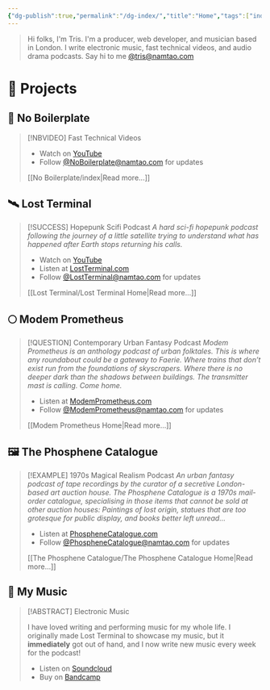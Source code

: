 ```yaml
---
{"dg-publish":true,"permalink":"/dg-index/","title":"Home","tags":["index","gardenEntry"],"noteIcon":"","created":"2025-03-14T11:21","updated":"2025-05-15T12:58"}
---
```


> Hi folks, I'm Tris. I'm a producer, web developer, and musician based in London. I write electronic music, fast technical videos, and audio drama podcasts. Say hi to me [@tris@namtao.com](https://namtao.com/@tris)

# 📔 Projects

## 📼 No Boilerplate
> [!NBVIDEO] Fast Technical Videos
>
> - Watch on [YouTube](https://www.youtube.com/c/NoBoilerplate)
> - Follow [@NoBoilerplate@namtao.com](https://namtao.com/@noboilerplate) for updates
>
> [[No Boilerplate/index\|Read more...]]
>

## 🛰️ Lost Terminal
> [!SUCCESS] Hopepunk Scifi Podcast
> _A hard sci-fi hopepunk podcast following the journey of a little satellite trying to understand what has happened after Earth stops returning his calls._
>
> - Watch on [YouTube](https://www.youtube.com/watch?v=p3bDE9kszMc&list=PL95NP4bDITAln7fq-cCqzOFE15UvVthuL&index=2&t=0s)
> - Listen at [LostTerminal.com](https://lostterminal.com/)
> - Follow [@LostTerminal@namtao.com](https://namtao.com/@lostterminal) for updates
>
> [[Lost Terminal/Lost Terminal Home\|Read more...]]

## 🌕 Modem Prometheus
> [!QUESTION] Contemporary Urban Fantasy Podcast
> _Modem Prometheus is an anthology podcast of urban folktales. This is where any roundabout could be a gateway to Faerie. Where trains that don’t exist run from the foundations of skyscrapers. Where there is no deeper dark than the shadows between buildings. The transmitter mast is calling. Come home._
>
> - Listen at [ModemPrometheus.com](https://www.modemprometheus.com/)
> - Follow [@ModemPrometheus@namtao.com](https://namtao.com/@modemprometheus) for updates
>
> [[Modem Prometheus Home\|Read more...]]

## 🖼️ The Phosphene Catalogue
> [!EXAMPLE] 1970s Magical Realism Podcast
> _An urban fantasy podcast of tape recordings by the curator of a secretive London-based art auction house. The Phosphene Catalogue is a 1970s mail-order catalogue, specialising in those items that cannot be sold at other auction houses: Paintings of lost origin, statues that are too grotesque for public display, and books better left unread..._
>
> - Listen at [PhospheneCatalogue.com](https://phosphenecatalogue.com/)
> - Follow [@PhospheneCatalogue@namtao.com](https://namtao.com/@PhospheneCatalogue) for updates
>
> [[The Phosphene Catalogue/The Phosphene Catalogue Home\|Read more...]]

## 🎹 My Music
> [!ABSTRACT] Electronic Music
>
> I have loved writing and performing music for my whole life.
> I originally made Lost Terminal to showcase my music, but it **immediately** got out of hand, and I now write new music every week for the podcast!
>
> - Listen on [Soundcloud](https://soundcloud.com/namtao)
> - Buy on [Bandcamp](https://namtao.bandcamp.com/)
